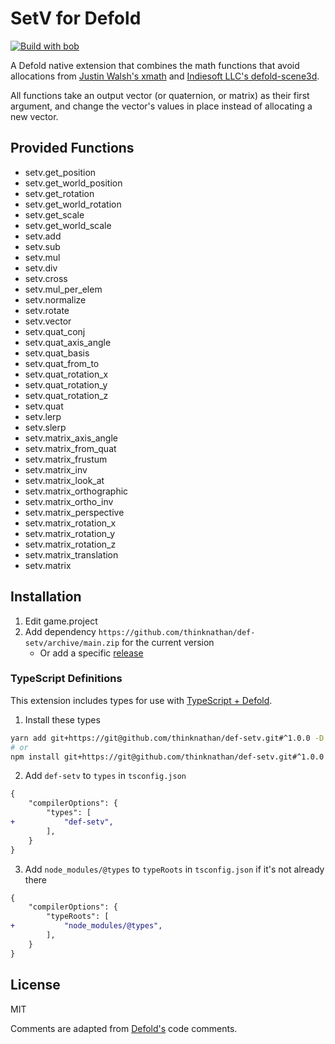 # SetV for Defold

[![Build with bob](https://github.com/thinknathan/def-setv/actions/workflows/bob.yml/badge.svg)](https://github.com/thinknathan/def-setv/actions/workflows/bob.yml)

A Defold native extension that combines the math functions that avoid allocations from [Justin Walsh's xmath](https://github.com/thejustinwalsh/defold-xmath) and [Indiesoft LLC's defold-scene3d](https://github.com/indiesoftby/defold-scene3d).

All functions take an output vector (or quaternion, or matrix) as their first argument, and change the vector's values in place instead of allocating a new vector.

## Provided Functions

- setv.get_position
- setv.get_world_position
- setv.get_rotation
- setv.get_world_rotation
- setv.get_scale
- setv.get_world_scale
- setv.add
- setv.sub
- setv.mul
- setv.div
- setv.cross
- setv.mul_per_elem
- setv.normalize
- setv.rotate
- setv.vector
- setv.quat_conj
- setv.quat_axis_angle
- setv.quat_basis
- setv.quat_from_to
- setv.quat_rotation_x
- setv.quat_rotation_y
- setv.quat_rotation_z
- setv.quat
- setv.lerp
- setv.slerp
- setv.matrix_axis_angle
- setv.matrix_from_quat
- setv.matrix_frustum
- setv.matrix_inv
- setv.matrix_look_at
- setv.matrix_orthographic
- setv.matrix_ortho_inv
- setv.matrix_perspective
- setv.matrix_rotation_x
- setv.matrix_rotation_y
- setv.matrix_rotation_z
- setv.matrix_translation
- setv.matrix

## Installation

1. Edit game.project
2. Add dependency `https://github.com/thinknathan/def-setv/archive/main.zip` for the current version
   - Or add a specific [release](https://github.com/thinknathan/def-setv/releases)

### TypeScript Definitions

This extension includes types for use with [TypeScript + Defold](https://ts-defold.dev/).

1. Install these types

```bash
yarn add git+https://git@github.com/thinknathan/def-setv.git#^1.0.0 -D
# or
npm install git+https://git@github.com/thinknathan/def-setv.git#^1.0.0 --save-dev
```

2. Add `def-setv` to `types` in `tsconfig.json`

```diff
{
	"compilerOptions": {
		"types": [
+			"def-setv",
		],
	}
}
```

3. Add `node_modules/@types` to `typeRoots` in `tsconfig.json` if it's not already there

```diff
{
	"compilerOptions": {
		"typeRoots": [
+			"node_modules/@types",
		],
	}
}
```

## License

MIT

Comments are adapted from [Defold's](https://github.com/defold/) code comments.
